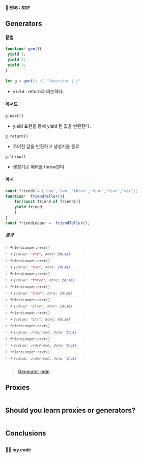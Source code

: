 #### 🎯 ES6 : SDF
## Generators 
#### 문법
```js
function* gen(){
 yield 1;
 yield 2;
 yield 3;
}

let g = gen(); // "Generator { }" 
```
- `yield` :  return과 비슷하다.
#### 메서드

```
g.next()
```
- yield 표현을 통해 yield 된 값을 반환한다.
```
g.return()
```
- 주어진 값을 반환하고 생성기를 종료
```
g.throw()
```
- 생성기로 에러를 throw한다.

#### 예시
```js
const friends = ['one','two','three','four','five','six'];
function*  friendTeller(){
	for(const friend of friends){
	yield friend;
	}
}
const friendLooper =  friendTeller();
```
##### 결과
<img src="https://github.com/gay0ung/JS_study/blob/master/ES6/images/%ED%99%94%EB%A9%B4%20%EC%BA%A1%EC%B2%98%202020-10-15%20114042.jpg" ></img>

> [Generator mdn](https://developer.mozilla.org/ko/docs/Web/JavaScript/Reference/Global_Objects/Generator)

## Proxies
```js
```

## Should you learn proxies or generators?
```js
```

## Conclusions
```js
```


👍🏿 ***my code***



